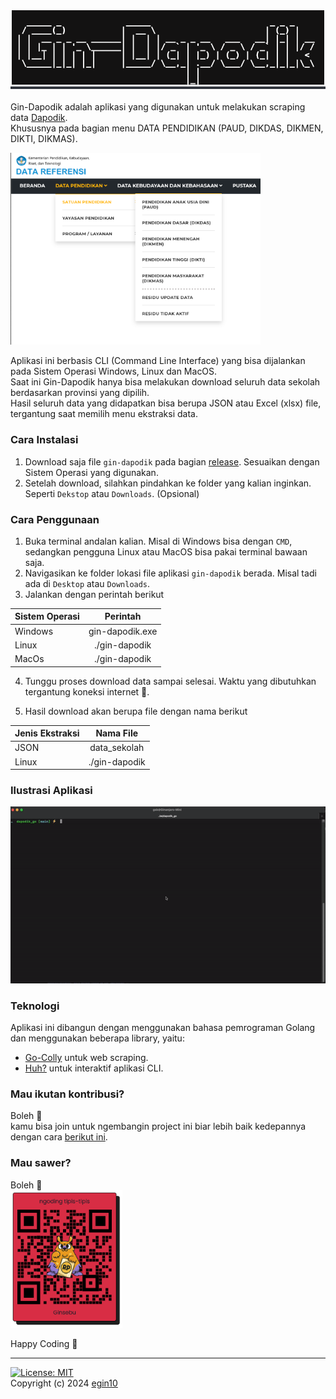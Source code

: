 <div align="center" style="margin-bottom:20px; border-bottom: 4px solid #31353d;"> <img src="./doc_images/gin-dapodik.png" width="500"/> </div>

Gin-Dapodik adalah aplikasi yang digunakan untuk melakukan scraping data [Dapodik](https://referensi.data.kemdikbud.go.id/).\
Khususnya pada bagian menu DATA PENDIDIKAN (PAUD, DIKDAS, DIKMEN, DIKTI, DIKMAS).

[<img src="./doc_images/web-1.png" width="400"/>](web1)

Aplikasi ini berbasis CLI (Command Line Interface) yang bisa dijalankan pada Sistem Operasi Windows, Linux dan MacOS.\
Saat ini Gin-Dapodik hanya bisa melakukan download seluruh data sekolah berdasarkan provinsi yang dipilih.\
Hasil seluruh data yang didapatkan bisa berupa JSON atau Excel (xlsx) file, tergantung saat memilih menu ekstraksi data.

### Cara Instalasi
1. Download saja file `gin-dapodik` pada bagian [release](https://github.com/egin10/dapodik_go/releases).
Sesuaikan dengan Sistem Operasi yang digunakan.
2. Setelah download, silahkan pindahkan ke folder yang kalian inginkan. Seperti `Dekstop` atau `Downloads`. (Opsional)

### Cara Penggunaan
1. Buka terminal andalan kalian. Misal di Windows bisa dengan `CMD`, sedangkan pengguna Linux atau MacOS bisa pakai terminal bawaan saja.
2. Navigasikan ke folder lokasi file aplikasi `gin-dapodik` berada. Misal tadi ada di `Desktop` atau `Downloads`.
3. Jalankan dengan perintah berikut
<center>

| Sistem Operasi |     Perintah      |
| :------------- | :---------------: | 
| Windows        |  gin-dapodik.exe  | 
| Linux          |   ./gin-dapodik   | 
| MacOs          |   ./gin-dapodik   | 

</center>

4. Tunggu proses download data sampai selesai. Waktu yang dibutuhkan tergantung koneksi internet 🚀.

5. Hasil download akan berupa file dengan nama berikut
<center>

| Jenis Ekstraksi |     Nama File     |
| :-------------  | :---------------: | 
| JSON            |  data_sekolah  | 
| Linux           |   ./gin-dapodik   | 

</center>

### Ilustrasi Aplikasi
[<img src="./doc_images/ilustrasi.gif" width="600"/>](ilustrasi)

### Teknologi
Aplikasi ini dibangun dengan menggunakan bahasa pemrograman Golang dan menggunakan beberapa library, yaitu:
- [Go-Colly](https://go-colly.org/) untuk web scraping.
- [Huh?](https://github.com/charmbracelet/huh) untuk interaktif aplikasi CLI.

### Mau ikutan kontribusi?
Boleh 🗿\
kamu bisa join untuk ngembangin project ini biar lebih baik kedepannya dengan cara [berikut ini](https://github.com/endymuhardin/belajarGit/blob/master/cara-berkontribusi-opensources-github.md).

### Mau sawer?
Boleh 👾\
[<img src="./doc_images/sawer.png" height="220"/>](saweria)

Happy Coding 🚀

___
[![License: MIT](https://img.shields.io/badge/License-MIT-yellow.svg)](https://opensource.org/licenses/MIT)\
Copyright (c) 2024 [egin10](https://github.com/egin10)